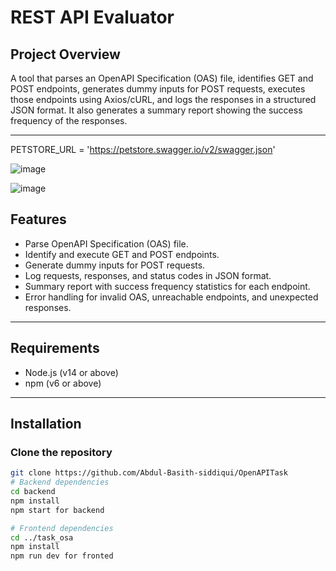 # REST API Evaluator

## Project Overview

A tool that parses an OpenAPI Specification (OAS) file, identifies GET and POST endpoints, generates dummy inputs for POST requests, executes those endpoints using Axios/cURL, and logs the responses in a structured JSON format. It also generates a summary report showing the success frequency of the responses.

---

PETSTORE_URL = 'https://petstore.swagger.io/v2/swagger.json'

![image](https://github.com/user-attachments/assets/9526bdb9-4bba-4eac-859a-d0159fb815ff)

![image](https://github.com/user-attachments/assets/89230b00-957c-4886-bfb0-0b4778e2da40)


## Features

- Parse OpenAPI Specification (OAS) file.
- Identify and execute GET and POST endpoints.
- Generate dummy inputs for POST requests.
- Log requests, responses, and status codes in JSON format.
- Summary report with success frequency statistics for each endpoint.
- Error handling for invalid OAS, unreachable endpoints, and unexpected responses.

---

## Requirements

- Node.js (v14 or above)
- npm (v6 or above)

---

## Installation

### Clone the repository

```bash
git clone https://github.com/Abdul-Basith-siddiqui/OpenAPITask
# Backend dependencies
cd backend
npm install
npm start for backend

# Frontend dependencies
cd ../task_osa
npm install
npm run dev for fronted
```
